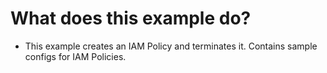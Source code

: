 # What does this example do?
- This example creates an IAM Policy and terminates it. Contains sample configs for IAM Policies.
